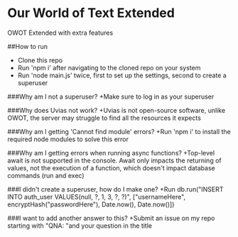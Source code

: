 # Our World of Text Extended
OWOT Extended with extra features

##How to run
* Clone this repo
* Run 'npm i' after navigating to the cloned repo on your system
* Run 'node main.js' twice, first to set up the settings, second to create a superuser

###Why am I not a superuser?
+Make sure to log in as your superuser

###Why does Uvias not work?
+Uvias is not open-source software, unlike OWOT, the server may struggle to find all the resources it expects

###Why am I getting 'Cannot find module' errors?
+Run 'npm i' to install the required node modules to solve this error

###Why am I getting errors when running async functions?
+Top-level await is not supported in the console. Await only impacts the returning of values, not the execution of a function, which doesn't impact database commands (run and exec)

###I didn't create a superuser, how do I make one?
+Run db.run("INSERT INTO auth_user VALUES(null, ?, 1, 3, ?, ?)", ["usernameHere", encryptHash("passwordHere"), Date.now(), Date.now()])

###I want to add another answer to this?
+Submit an issue on my repo starting with "QNA: "and your question in the title
